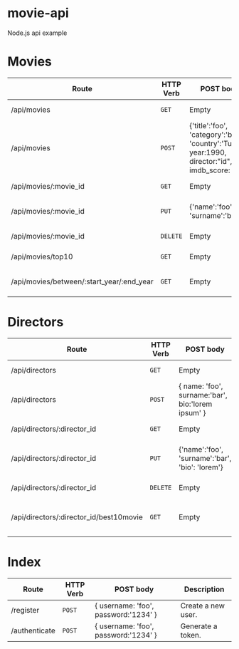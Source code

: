 # movie-api
Node.js api example

# Movies

| Route | HTTP Verb | POST body | Description |
| --- | --- | --- | --- |
| /api/movies | `GET` | Empty | List all movies. |
| /api/movies |	`POST` | {'title':'foo', 'category':'bar', 'country':'Turkey', year:1990, director:"id", imdb_score: 9.7 } | Create a new movie. |
| /api/movies/:movie_id | `GET` | Empty | Get a movie. |
| /api/movies/:movie_id | `PUT` | {'name':'foo', 'surname':'bar'} | Update a movie with new info. |
| /api/movies/:movie_id | `DELETE` | Empty | Delete a movie. |
| /api/movies/top10 | `GET` | Empty | Get the top 10 movies. |
| /api/movies/between/:start_year/:end_year | `GET` | Empty | Movies between two dates. |

# Directors

| Route | HTTP Verb | POST body | Description |
| --- | --- | --- | --- |
| /api/directors | 	`GET` | Empty |	List all directors. | 
| /api/directors | 	`POST` | 	{ name: 'foo', surname:'bar', bio:'lorem ipsum' } | Create a new director. | 
| /api/directors/:director_id | `GET` | Empty | Get a director. | 
| /api/directors/:director_id | `PUT` | {'name':'foo', 'surname':'bar', 'bio': 'lorem'} | Update a director with new info. | 
| /api/directors/:director_id | `DELETE` | 	Empty | Delete a director. | 
| /api/directors/:director_id/best10movie |	`GET` | Empty | The director's top 10 films. |

# Index
| Route | HTTP Verb | POST body | Description |
| --- | --- | --- | --- |
| /register | `POST` | { username: 'foo', password:'1234' } | Create a new user. |
| /authenticate | `POST` | { username: 'foo', password:'1234' } |	Generate a token. |
